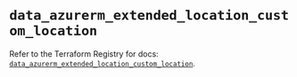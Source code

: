 # `data_azurerm_extended_location_custom_location`

Refer to the Terraform Registry for docs: [`data_azurerm_extended_location_custom_location`](https://registry.terraform.io/providers/hashicorp/azurerm/4.24.0/docs/data-sources/extended_location_custom_location).
